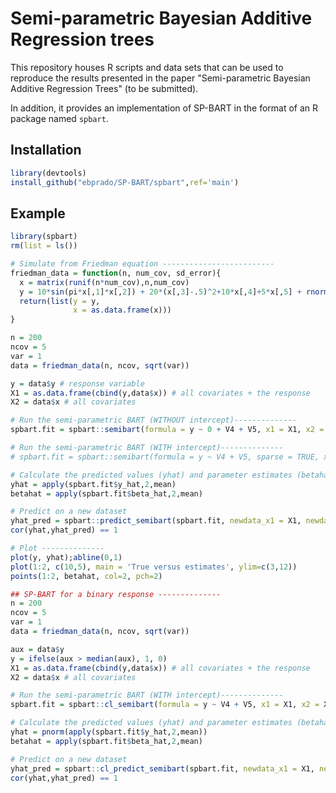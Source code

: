 # Semi-parametric Bayesian Additive Regression trees
This repository houses R scripts and data sets that can be used to reproduce the results presented in the paper "Semi-parametric Bayesian Additive Regression Trees" (to be submitted).

In addition, it provides an implementation of SP-BART in the format of an R package named ```spbart```.

## Installation
``` r
library(devtools)
install_github("ebprado/SP-BART/spbart",ref='main')
```
## Example
``` r
library(spbart)
rm(list = ls())

# Simulate from Friedman equation -------------------------
friedman_data = function(n, num_cov, sd_error){
  x = matrix(runif(n*num_cov),n,num_cov)
  y = 10*sin(pi*x[,1]*x[,2]) + 20*(x[,3]-.5)^2+10*x[,4]+5*x[,5] + rnorm(n, sd=sd_error)
  return(list(y = y,
              x = as.data.frame(x)))
}

n = 200
ncov = 5
var = 1
data = friedman_data(n, ncov, sqrt(var))

y = data$y # response variable
X1 = as.data.frame(cbind(y,data$x)) # all covariates + the response
X2 = data$x # all covariates

# Run the semi-parametric BART (WITHOUT intercept)--------------
spbart.fit = spbart::semibart(formula = y ~ 0 + V4 + V5, x1 = X1, x2 = X2, ntrees = 10, nburn = 2000, npost = 1000)

# Run the semi-parametric BART (WITH intercept)--------------
# spbart.fit = spbart::semibart(formula = y ~ V4 + V5, sparse = TRUE, x1 = X1, x2 = X2, ntrees = 10, nburn = 2000, npost = 1000)

# Calculate the predicted values (yhat) and parameter estimates (betahat) ------
yhat = apply(spbart.fit$y_hat,2,mean)
betahat = apply(spbart.fit$beta_hat,2,mean)

# Predict on a new dataset
yhat_pred = spbart::predict_semibart(spbart.fit, newdata_x1 = X1, newdata_x2 = X2, type = 'mean')
cor(yhat,yhat_pred) == 1

# Plot --------------
plot(y, yhat);abline(0,1)
plot(1:2, c(10,5), main = 'True versus estimates', ylim=c(3,12))
points(1:2, betahat, col=2, pch=2)

## SP-BART for a binary response --------------
n = 200
ncov = 5
var = 1
data = friedman_data(n, ncov, sqrt(var))

aux = data$y
y = ifelse(aux > median(aux), 1, 0)
X1 = as.data.frame(cbind(y,data$x)) # all covariates + the response
X2 = data$x # all covariates

# Run the semi-parametric BART (WITH intercept)--------------
spbart.fit = spbart::cl_semibart(formula = y ~ V4 + V5, x1 = X1, x2 = X2, ntrees = 1, nburn = 2000, npost = 1000)

# Calculate the predicted values (yhat) and parameter estimates (betahat) ------
yhat = pnorm(apply(spbart.fit$y_hat,2,mean))
betahat = apply(spbart.fit$beta_hat,2,mean)

# Predict on a new dataset
yhat_pred = spbart::cl_predict_semibart(spbart.fit, newdata_x1 = X1, newdata_x2 = X2, type = 'mean')
cor(yhat,yhat_pred) == 1
```
